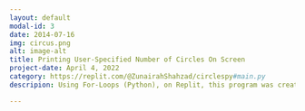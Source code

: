 ```yaml
---
layout: default
modal-id: 3
date: 2014-07-16
img: circus.png
alt: image-alt
title: Printing User-Specified Number of Circles On Screen
project-date: April 4, 2022
category: https://replit.com/@ZunairahShahzad/circlespy#main.py
descripion: Using For-Loops (Python), on Replit, this program was created to print out a user-specified number of circles on the screen in random locations. Any number can be entered and no circles will go outside the edge of the canvas. First, tkinter and random were imported which will make draw circles. Then, the size of the screen (width and height) are entered to ensure no circle leaves the edge of the screen. Next, the program prompts users to enter the amount of circles they want to see on the screen and using for-loops, random and tkinter (draws shapes on screen), circles are generated. 

---
```


